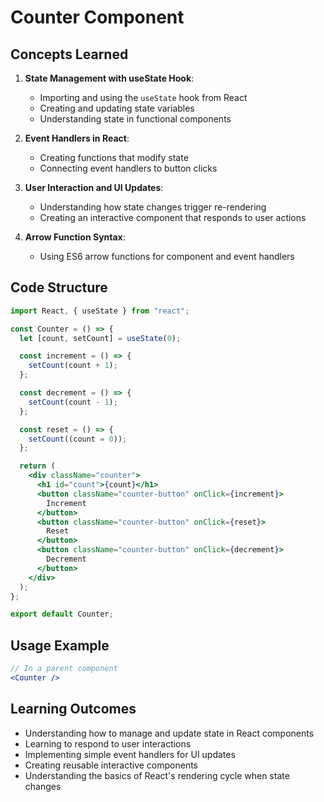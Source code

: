 # Counter Component

## Concepts Learned

1. **State Management with useState Hook**:

   - Importing and using the `useState` hook from React
   - Creating and updating state variables
   - Understanding state in functional components

2. **Event Handlers in React**:

   - Creating functions that modify state
   - Connecting event handlers to button clicks

3. **User Interaction and UI Updates**:

   - Understanding how state changes trigger re-rendering
   - Creating an interactive component that responds to user actions

4. **Arrow Function Syntax**:
   - Using ES6 arrow functions for component and event handlers

## Code Structure

```jsx
import React, { useState } from "react";

const Counter = () => {
  let [count, setCount] = useState(0);

  const increment = () => {
    setCount(count + 1);
  };

  const decrement = () => {
    setCount(count - 1);
  };

  const reset = () => {
    setCount((count = 0));
  };

  return (
    <div className="counter">
      <h1 id="count">{count}</h1>
      <button className="counter-button" onClick={increment}>
        Increment
      </button>
      <button className="counter-button" onClick={reset}>
        Reset
      </button>
      <button className="counter-button" onClick={decrement}>
        Decrement
      </button>
    </div>
  );
};

export default Counter;
```

## Usage Example

```jsx
// In a parent component
<Counter />
```

## Learning Outcomes

- Understanding how to manage and update state in React components
- Learning to respond to user interactions
- Implementing simple event handlers for UI updates
- Creating reusable interactive components
- Understanding the basics of React's rendering cycle when state changes

